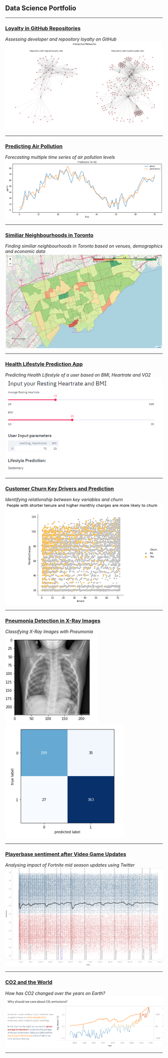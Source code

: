 ## Data Science Portfolio

---

### [Loyalty in GitHub Repositories](/loyalty)
*Assessing developer and repository loyalty on GitHub*
<img src="images/loyal.png?raw=true"/>

---
### [Predicting Air Pollution ](/pollution)
*Forecasting multiple time series of air pollution levels*
<img src="images/pollution.png?raw=true"/>

---
### [Similiar Neighbourhoods in Toronto](/neighbourhoods)
*Finding similiar neighbourhoods in Toronto based on venues, demographics and economic data*
<img src="images/neighbourhoods.jpg?raw=true"/>

---

### [Health Lifestyle Prediction App](/health)
*Predicting Health Lifestyle of a user based on BMI, Heartrate and VO2*
<img src="images/health.png?raw=true"/>

---

### [Customer Churn Key Drivers and Prediction](/churn)
*Identifying relationship between key variables and churn*
<img src="images/churn.png?raw=true"/>

---

### [Pneumonia Detection in X-Ray Images](/xray)
*Classifying X-Ray Images with Pneumonia*
<img src="images/xray.png?raw=true"/>
<img src="images/xray2.png?raw=true"/>

---

### [Playerbase sentiment after Video Game Updates](/fortnite)
*Analysing impact of Fortnite mid season updates using Twitter*
<img src="images/fn.png?raw=true"/>

---

### [CO2 and the World](/co2)
*How has CO2 changed over the years on Earth?*
<img src="images/co2.png?raw=true"/>

---

